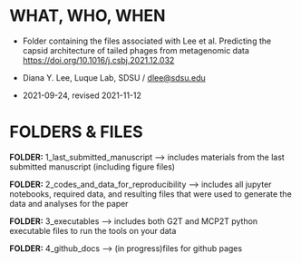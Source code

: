 # WHAT, WHO, WHEN

- Folder containing the files associated with Lee et al. Predicting the capsid architecture of tailed phages from metagenomic data https://doi.org/10.1016/j.csbj.2021.12.032

- Diana Y. Lee, Luque Lab, SDSU / dlee@sdsu.edu
- 2021-09-24, revised 2021-11-12


# FOLDERS & FILES

**FOLDER:** 1_last_submitted_manuscript
--> includes materials from the last submitted manuscript (including figure files)

**FOLDER:** 2_codes_and_data_for_reproducibility
--> includes all jupyter notebooks, required data, and resulting files that were used to generate the data and analyses for the paper 

**FOLDER:** 3_executables
--> includes both G2T and MCP2T python executable files to run the tools on your data

**FOLDER:** 4_github_docs
--> (in progress)files for github pages
